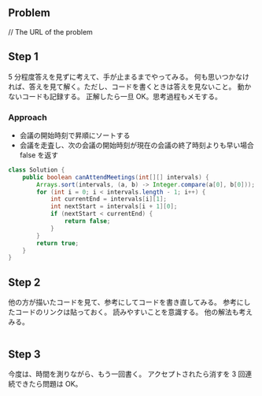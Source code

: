 ## Problem

// The URL of the problem

## Step 1

5 分程度答えを見ずに考えて、手が止まるまでやってみる。
何も思いつかなければ、答えを見て解く。ただし、コードを書くときは答えを見ないこと。
動かないコードも記録する。
正解したら一旦 OK。思考過程もメモする。

### Approach

- 会議の開始時刻で昇順にソートする
- 会議を走査し、次の会議の開始時刻が現在の会議の終了時刻よりも早い場合 false を返す

```java
class Solution {
    public boolean canAttendMeetings(int[][] intervals) {
        Arrays.sort(intervals, (a, b) -> Integer.compare(a[0], b[0]));
        for (int i = 0; i < intervals.length - 1; i++) {
            int currentEnd = intervals[i][1];
            int nextStart = intervals[i + 1][0];
            if (nextStart < currentEnd) {
                return false;
            }
        }
        return true;
    }
}
```

## Step 2

他の方が描いたコードを見て、参考にしてコードを書き直してみる。
参考にしたコードのリンクは貼っておく。
読みやすいことを意識する。
他の解法も考えみる。

```java

```

## Step 3

今度は、時間を測りながら、もう一回書く。
アクセプトされたら消すを 3 回連続できたら問題は OK。

```java

```
